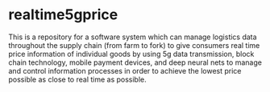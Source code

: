 # realtime5gprice
This is a repository for a software system which can manage logistics data throughout the supply chain (from farm to fork) to give consumers real time price information of individual goods by using 5g data transmission, block chain technology, mobile payment devices, and deep neural nets to manage and control information processes in order to achieve the lowest price possible as close to real time as possible.
